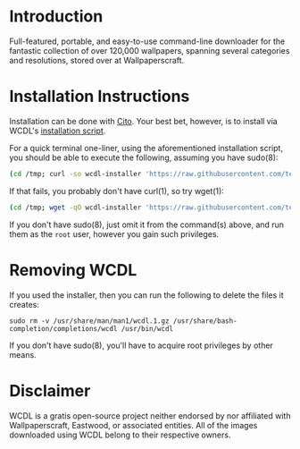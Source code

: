 # Introduction

Full-featured, portable, and easy-to-use command-line downloader for the fantastic collection of over 120,000 wallpapers, spanning several categories and resolutions, stored over at Wallpaperscraft.

# Installation Instructions

Installation can be done with [Cito](https://github.com/terminalforlife/Extra/blob/master/source/cito). Your best bet, however, is to install via WCDL's [installation script](https://github.com/terminalforlife/PerlProjects/blob/master/source/wcdl/wcdl-installer).

For a quick terminal one-liner, using the aforementioned installation script, you should be able to execute the following, assuming you have sudo(8):

```sh
(cd /tmp; curl -so wcdl-installer 'https://raw.githubusercontent.com/terminalforlife/PerlProjects/master/source/wcdl/wcdl-installer' && sudo \sh wcdl-installer; rm wcdl-installer)
```

If that fails, you probably don't have curl(1), so try wget(1):

```sh
(cd /tmp; wget -qO wcdl-installer 'https://raw.githubusercontent.com/terminalforlife/PerlProjects/master/source/wcdl/wcdl-installer' && sudo \sh wcdl-installer; rm wcdl-installer)
```

If you don't have sudo(8), just omit it from the command(s) above, and run them as the `root` user, however you gain such privileges.

# Removing WCDL

If you used the installer, then you can run the following to delete the files it creates:

```
sudo rm -v /usr/share/man/man1/wcdl.1.gz /usr/share/bash-completion/completions/wcdl /usr/bin/wcdl
```

If you don't have sudo(8), you'll have to acquire root privileges by other means.

# Disclaimer

WCDL is a gratis open-source project neither endorsed by nor affiliated with Wallpaperscraft, Eastwood, or associated entities. All of the images downloaded using WCDL belong to their respective owners.
